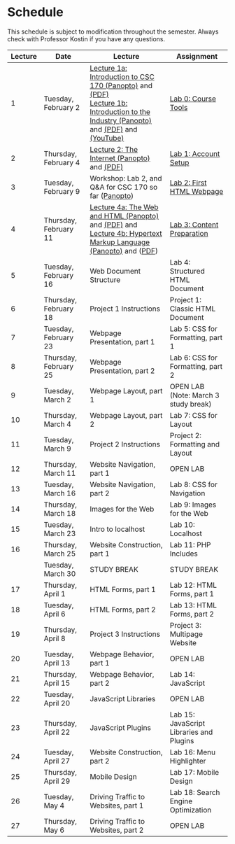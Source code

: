 # Schedule
This schedule is subject to modification throughout the semester. Always check with Professor Kostin if you have any questions.

| Lecture | Date                        | Lecture                             | Assignment                             |
| ------- | --------------------------- | ----------------------------------- | ---------------------------------------- |
| 1       | Tuesday, February 2  | [Lecture 1a: Introduction to CSC 170 (Panopto)](https://rochester.hosted.panopto.com/Panopto/Pages/Viewer.aspx?id=b785f3ff-77e8-4f1e-b342-acae0128a2f8) and [(PDF)](01-intro/intro-csc170.pdf)<br>[Lecture 1b: Introduction to the Industry (Panopto) ](https://rochester.hosted.panopto.com/Panopto/Pages/Viewer.aspx?id=52ba787a-2584-4ce2-a846-acae0128ef27)and [(PDF)](01-intro/intro-industry.pdf) and [(YouTube)](https://youtu.be/J8hzJxb0rpc) | [Lab 0: Course Tools](lab00-course-tools/instructions.md) |
| 2       | Thursday, February 4  | [Lecture 2: The Internet (Panopto)](https://rochester.hosted.panopto.com/Panopto/Pages/Viewer.aspx?id=6bc432aa-67a8-4203-897f-acc5002fbf0f) and [(PDF)](02-the-internet/the-internet.pdf) | [Lab 1: Account Setup](lab01-account-setup/instructions.md) |
| 3       | Tuesday, February 9   | Workshop: Lab 2, and Q&A for CSC 170 so far ([Panopto](https://rochester.hosted.panopto.com/Panopto/Pages/Viewer.aspx?id=d4e953ec-9ae9-4cc5-8732-acca016c3aca)) | [Lab 2: First HTML Webpage](lab02-first-html-webpage/instructions.md) |
| 4       | Thursday, February 11 | [Lecture 4a: The Web and HTML (Panopto)](https://rochester.hosted.panopto.com/Panopto/Pages/Viewer.aspx?id=d6e483c4-f1db-4f32-9ee3-acc90176e04c) and [(PDF)](04-the-web-and-html/the-web.pdf) and<br>[Lecture 4b: Hypertext Markup Language (Panopto)](https://rochester.hosted.panopto.com/Panopto/Pages/Viewer.aspx?id=94a7a676-7cbe-427d-98cb-acc901840cf8) and ([PDF](04-the-web-and-html/04-the-web-and-html)) | [Lab 3: Content Preparation](lab03-content-prep/instructions.md) |
| 5       | Tuesday, February 16  | Web Document Structure              | Lab 4: Structured HTML Document          |
| 6       | Thursday, February 18 | Project 1 Instructions              | Project 1: Classic HTML Document  |
| 7       | Tuesday, February 23  | Webpage Presentation, part 1        | Lab 5: CSS for Formatting, part 1        |
| 8       | Thursday, February 25 | Webpage Presentation, part 2        | Lab 6: CSS for Formatting, part 2        |
| 9       | Tuesday, March 2      | Webpage Layout, part 1              | OPEN LAB (Note: March 3 study break)     |
| 10      | Thursday, March 4     | Webpage Layout, part 2              | Lab 7: CSS for Layout                    |
| 11      | Tuesday, March 9      | Project 2 Instructions              | Project 2: Formatting and Layout  |
| 12      | Thursday, March 11    | Website Navigation, part 1          | OPEN LAB                                 |
| 13      | Tuesday, March 16     | Website Navigation, part 2          | Lab 8: CSS for Navigation                |
| 14      | Thursday, March 18    | Images for the Web                  | Lab 9: Images for the Web                |
| 15      | Tuesday, March 23     | Intro to localhost                  | Lab 10: Localhost                        |
| 16      | Thursday, March 25    | Website Construction, part 1        | Lab 11: PHP Includes                     |
|         | Tuesday, March 30     | STUDY BREAK                         | STUDY BREAK                              |
| 17      | Thursday, April 1     | HTML Forms, part 1                  | Lab 12: HTML Forms, part 1               |
| 18      | Tuesday, April 6      | HTML Forms, part 2                  | Lab 13: HTML Forms, part 2               |
| 19      | Thursday, April 8     | Project 3 Instructions              | Project 3: Multipage Website                              |
| 20      | Tuesday, April 13     | Webpage Behavior, part 1            | OPEN LAB                                 |
| 21      | Thursday, April 15    | Webpage Behavior, part 2            | Lab 14: JavaScript                       |
| 22      | Tuesday, April 20     | JavaScript Libraries                | OPEN LAB                                 |
| 23      | Thursday, April 22    | JavaScript Plugins                  | Lab 15: JavaScript Libraries and Plugins |
| 24      | Tuesday, April 27     | Website Construction, part 2        | Lab 16: Menu Highlighter                 |
| 25      | Thursday, April 29    | Mobile Design                       | Lab 17: Mobile Design                    |
| 26      | Tuesday, May 4        | Driving Traffic to Websites, part 1 | Lab 18: Search Engine Optimization       |
| 27      | Thursday, May 6       | Driving Traffic to Websites, part 2 | OPEN LAB                                 |